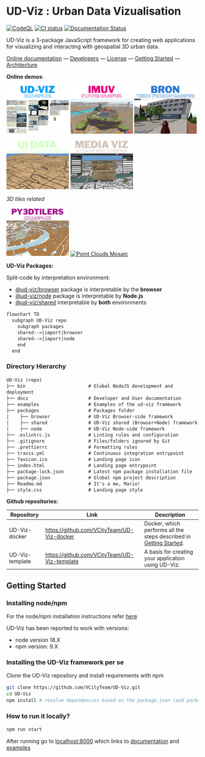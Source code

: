 # UD-Viz : Urban Data Vizualisation

[![CodeQL](https://github.com/VCityTeam/UD-Viz/actions/workflows/codeql-analysis.yml/badge.svg)](https://github.com/VCityTeam/UD-Viz/actions/workflows/codeql-analysis.yml)
[![CI status](https://travis-ci.com/VCityTeam/UD-Viz.svg?branch=master)](https://app.travis-ci.com/github/VCityTeam/UD-Viz)
[![Documentation Status](https://readthedocs.org/projects/ansicolortags/badge/?version=latest)](http://vcityteam.github.io/UD-Viz/html/index.html)

UD-Viz is a 3-package JavaScript framework for creating web applications for visualizing and interacting with geospatial 3D urban data.

[Online documentation](https://vcityteam.github.io/UD-Viz/html/index.html) &mdash;
[Developers](./docs/static/Developers.md) &mdash;
[License](./LICENSE.md) &mdash;
[Getting Started](#getting-started) &mdash;
[Architecture](./docs/static/Architecture.md)

**Online demos**:

<p>
  <a href="https://ud-viz.vcityliris.data.alpha.grandlyon.com/" ><img src="examples/assets/img/readme/UDVIZ-Examples.png" alt="UD-VizExamples Mosaic" width="32.5%"></a>
  <a href="https://www.imuvirtuel.fr/"><img src="examples/assets/img/readme/IMUV_Homepage.png" alt="IMUV Flying Campus Mosaic" width="32.5%"></a>
  <a href="https://deambulation-bron.vcityliris.data.alpha.grandlyon.com/"><img src="examples/assets/img/readme/Deambulation Bron.png" alt="Deambulation Bron Mosaic" width="32.5%"></a>
</p>
<p>
  <a href="https://ui-driven-data-lyon.vcityliris.data.alpha.grandlyon.com/" ><img src="examples/assets/img/readme/UI_Data_Driven.png" alt="UI Data Driven Mosaic" width="32.5%"></a>
  <a href="https://spatial-multimedia-demo.vcityliris.data.alpha.grandlyon.com/"><img src="examples/assets/img/readme/MultimediaViz.png" alt="Multimedia Viz Mosaic" width="32.5%"></a>
</p>

*3D tiles related*
<p>
  <a href="https://py3dtilers-demo.vcityliris.data.alpha.grandlyon.com/"><img src="examples/assets/img/readme/3DTiles.png" alt="Py3dTilers Mosaic" width="32.5%"></a>
  <a href="https://point-cloud.vcityliris.data.alpha.grandlyon.com/" ><img src="examples/assets/img/readme/PointClouds.png" alt="Point Clouds Mosaic" width="32.5%"></a>
</p>



**UD-Viz Packages:**

Split-code by interpretation environment:  
- [@ud-viz/browser](./packages/browser/Readme.md) package is interpretable by the **browser**
- [@ud-viz/node](./packages/node/Readme.md) package is interpretable by **Node.js**
- [@ud-viz/shared](./packages/shared/Readme.md) interpretable by **both** environments

```mermaid
flowchart TD
  subgraph UD-Viz repo
    subgraph packages
    shared-->|import|browser
    shared-->|import|node
    end
  end
```

### Directory Hierarchy

```
UD-Viz (repo)
├── bin                       # Global NodeJS development and deployment
├── docs                      # Developer and User documentation
├── examples                  # Examples of the ud-viz framework
├── packages                  # Packages folder
|    ├── browser              # UD-Viz Browser-side framework
|    ├── shared               # UD-Viz shared (Browser+Node) framework
|    ├── node                 # UD-Viz Node-side framework
├── .eslintrc.js              # Linting rules and configuration
├── .gitignore                # Files/folders ignored by Git
├── .prettierrc               # Formatting rules
├── travis.yml                # Continuous integration entrypoint
├── favicon.ico               # Landing page icon
├── index.html                # Landing page entrypoint
├── package-lock.json         # Latest npm package installation file
├── package.json              # Global npm project description
├── Readme.md                 # It's a me, Mario!
├── style.css                 # Landing page style
```

**Github repositories:** 

  
| Repository      | Link                                         | Description                                                                            |
| --------------- | -------------------------------------------- | -------------------------------------------------------------------------------------- |
| UD-Viz-docker   | https://github.com/VCityTeam/UD-Viz-docker   | Docker, which performs all the steps described in [Getting Started](#getting-started). |
| UD-Viz-template | https://github.com/VCityTeam/UD-Viz-template | A basis for creating your application using UD-Viz.                                    |


## Getting Started


### Installing node/npm

For the node/npm installation instructions refer [here](https://github.com/VCityTeam/UD-SV/blob/master/Tools/ToolNpm.md)

UD-Viz has been reported to work with versions:

- node version 18.X
- npm version: 9.X

### Installing the UD-Viz framework per se

Clone the UD-Viz repository and install requirements with npm

```bash
git clone https://github.com/VCityTeam/UD-Viz.git
cd UD-Viz
npm install # resolve dependencies based on the package.json (and package-lock.json if it exists)
```

### How to run it locally?

```bash
npm run start
```

After running go to [localhost:8000](http://localhost:8000) which links to [documentation](./docs/) and [examples](./examples/)

